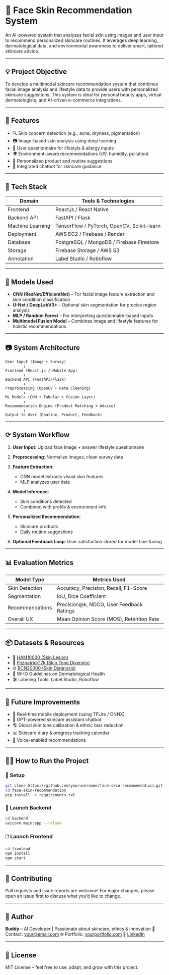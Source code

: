# 🧴 Face Skin Recommendation System

An AI-powered system that analyzes facial skin using images and user input to recommend personalized skincare routines. It leverages deep learning, dermatological data, and environmental awareness to deliver smart, tailored skincare advice.

---

## 💡 Project Objective

To develop a multimodal skincare recommendation system that combines facial image analysis and lifestyle data to provide users with personalized skincare suggestions. This system is ideal for personal beauty apps, virtual dermatologists, and AI-driven e-commerce integrations.

---

## 🚀 Features

* 🔍 Skin concern detection (e.g., acne, dryness, pigmentation)
* 📷 Image-based skin analysis using deep learning
* 📝 User questionnaire for lifestyle & allergy inputs
* 🌍 Environment-aware recommendations (UV, humidity, pollution)
* 🧴 Personalized product and routine suggestions
* 💬 Integrated chatbot for skincare guidance

---

## 🧪 Tech Stack

| Domain           | Tools & Technologies                       |
| ---------------- | ------------------------------------------ |
| Frontend         | React.js / React Native                    |
| Backend API      | FastAPI / Flask                            |
| Machine Learning | TensorFlow / PyTorch, OpenCV, Scikit-learn |
| Deployment       | AWS EC2 / Firebase / Render                |
| Database         | PostgreSQL / MongoDB / Firebase Firestore  |
| Storage          | Firebase Storage / AWS S3                  |
| Annotation       | Label Studio / Roboflow                    |

---

## 🧬 Models Used

* **CNN (ResNet/EfficientNet)** – For facial image feature extraction and skin condition classification
* **U-Net / DeepLabV3+** – Optional skin segmentation for precise region analysis
* **MLP / Random Forest** – For interpreting questionnaire-based inputs
* **Multimodal Fusion Model** – Combines image and lifestyle features for holistic recommendations

---

## 📷 System Architecture

```
User Input (Image + Survey)
        ↓
Frontend (React.js / Mobile App)
        ↓
Backend API (FastAPI/Flask)
        ↓
Preprocessing (OpenCV + Data Cleaning)
        ↓
ML Models (CNN + Tabular + Fusion Layer)
        ↓
Recommendation Engine (Product Matching + Advice)
        ↓
Output to User (Routine, Product, Feedback)
```

---

## ⟳ System Workflow

1. **User Input**: Upload face image + answer lifestyle questionnaire
2. **Preprocessing**: Normalize images, clean survey data
3. **Feature Extraction**:

   * CNN model extracts visual skin features
   * MLP analyzes user data
4. **Model Inference**:

   * Skin conditions detected
   * Combined with profile & environment info
5. **Personalized Recommendation**:

   * Skincare products
   * Daily routine suggestions
6. **Optional Feedback Loop**: User satisfaction stored for model fine-tuning

---

## 📊 Evaluation Metrics

| Model Type      | Metrics Used                              |
| --------------- | ----------------------------------------- |
| Skin Detection  | Accuracy, Precision, Recall, F1-Score     |
| Segmentation    | IoU, Dice Coefficient                     |
| Recommendations | Precision\@k, NDCG, User Feedback Ratings |
| Overall UX      | Mean Opinion Score (MOS), Retention Rate  |

---

## 📦 Datasets & Resources

* 🧪 [HAM10000 (Skin Lesion)](https://www.kaggle.com/kmader/skin-cancer-mnist-ham10000)
* 🧴 [Fitzpatrick17k (Skin Tone Diversity)](https://github.com/microsoft/FaceSynthetics)
* 🌐 [BCN20000 (Skin Diagnosis)](https://bcn20000.eurecat.org/)
* 📁 WHO Guidelines on Dermatological Health
* 🛠️ Labeling Tools: Label Studio, Roboflow

---

## 🔮 Future Improvements

* 📱 Real-time mobile deployment (using TFLite / ONNX)
* 🧠 GPT-powered skincare assistant chatbot
* 🌎 Global skin tone calibration & ethnic bias reduction
* 📊 Skincare diary & progress tracking calendar
* 💬 Voice-enabled recommendations

---

## 👨‍💻 How to Run the Project

### 📁 Setup

```bash
git clone https://github.com/yourusername/face-skin-recommendation.git
cd face-skin-recommendation
pip install -r requirements.txt
```

### 🚀 Launch Backend

```bash
cd backend
uvicorn main:app --reload
```

### 🗅️ Launch Frontend

```bash
cd frontend
npm install
npm start
```

---

## 🤝 Contributing

Pull requests and issue reports are welcome! For major changes, please open an issue first to discuss what you’d like to change.

---

## 👤 Author

**Buddy** – AI Developer | Passionate about skincare, ethics & innovation
📧 Contact: [your@email.com](mailto:your@email.com)
🌐 Portfolio: [yourportfolio.com](https://yourportfolio.com)
🔗 [LinkedIn](https://linkedin.com/in/yourprofile)

---

## 📄 License

MIT License – feel free to use, adapt, and grow with this project.
